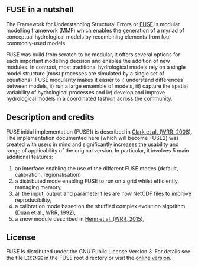 ## FUSE in a nutshell

The Framework for Understanding Structural Errors or [FUSE](https://github.com/naddor/fuse) is modular modelling framework (MMF) which enables the generation of a myriad of conceptual hydrological models by recombining elements from four commonly-used models.

FUSE was build from scratch to be modular, it offers several options for each important modelling decision and enables the addition of new modules. In contrast, most traditional hydrological models rely on a single model structure (most processes are simulated by a single set of equations). FUSE modularity makes it easier to i) understand differences between models, ii) run a large ensemble of models, iii) capture the spatial variability of hydrological processes and iv) develop and improve hydrological models in a coordinated fashion across the community.

## Description and credits

FUSE initial implementation (FUSE1) is described in [Clark et al. (WRR, 2008)](http://dx.doi.org/10.1029/2007WR006735). The implementation documented here (which will become FUSE2) was created with users in mind and significantly increases the usability and range of applicability of the original version. In particular, it involves 5 main additional features:

1. an interface enabling the use of the different FUSE modes (default, calibration, regionalisation)
2. a distributed mode enabling FUSE to run on a grid whilst efficiently managing memory,
3. all the input, output and parameter files are now NetCDF files to improve reproducibility,
4. a calibration mode based on the shuffled complex evolution algorithm [(Duan et al., WRR, 1992)](http://dx.doi.org/10.1029/91WR02985),
5. a snow module described in [Henn et al. (WRR, 2015)](http://dx.doi.org/10.1002/2014WR016736),

## License

FUSE is distributed under the GNU Public License Version 3. For details see the file `LICENSE` in the FUSE root directory or visit the [online version](https://www.gnu.org/licenses/gpl-3.0.html).
